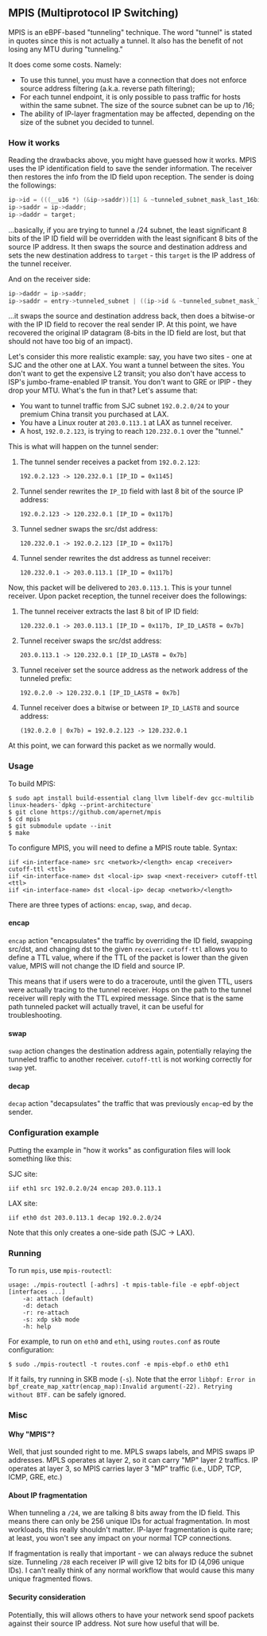 MPIS (Multiprotocol IP Switching)
---

MPIS is an eBPF-based "tunneling" technique. The word "tunnel" is stated in quotes since this is not actually a tunnel. It also has the benefit of not losing any MTU during "tunneling."

It does come some costs. Namely: 

- To use this tunnel, you must have a connection that does not enforce source address filtering (a.k.a. reverse path filtering);
- For each tunnel endpoint, it is only possible to pass traffic for hosts within the same subnet. The size of the source subnet can be up to /16;
- The ability of IP-layer fragmentation may be affected, depending on the size of the subnet you decided to tunnel. 

### How it works

Reading the drawbacks above, you might have guessed how it works. MPIS uses the IP identification field to save the sender information. The receiver then restores the info from the ID field upon reception. The sender is doing the followings:

```c
ip->id = (((__u16 *) (&ip->saddr))[1] & ~tunneled_subnet_mask_last_16bit) | (ip->id & tunneled_subnet_mask_last_16bit);
ip->saddr = ip->daddr;
ip->daddr = target;
```

...basically, if you are trying to tunnel a /24 subnet, the least significant 8 bits of the IP ID field will be overridden with the least significant 8 bits of the source IP address. It then swaps the source and destination address and sets the new destination address to `target` - this `target` is the IP address of the tunnel receiver.

And on the receiver side:

```c
ip->daddr = ip->saddr;
ip->saddr = entry->tunneled_subnet | ((ip->id & ~tunneled_subnet_mask_last_16bit) << 16);
```

...it swaps the source and destination address back, then does a bitwise-or with the IP ID field to recover the real sender IP. At this point, we have recovered the original IP datagram (8-bits in the ID field are lost, but that should not have too big of an impact). 

Let's consider this more realistic example: say, you have two sites - one at SJC and the other one at LAX. You want a tunnel between the sites. You don't want to get the expensive L2 transit; you also don't have access to ISP's jumbo-frame-enabled IP transit. You don't want to GRE or IPIP - they drop your MTU. What's the fun in that? Let's assume that: 

- You want to tunnel traffic from SJC subnet `192.0.2.0/24` to your premium China transit you purchased at LAX.
- You have a Linux router at `203.0.113.1` at LAX as tunnel receiver.
- A host, `192.0.2.123`, is trying to reach `120.232.0.1` over the "tunnel."

This is what will happen on the tunnel sender: 

1. The tunnel sender receives a packet from `192.0.2.123`:
    ````
    192.0.2.123 -> 120.232.0.1 [IP_ID = 0x1145]
    ````
2. Tunnel sender rewrites the `IP_ID` field with last 8 bit of the source IP address:
    ```
    192.0.2.123 -> 120.232.0.1 [IP_ID = 0x117b]
    ```
3. Tunnel sedner swaps the src/dst address:
    ```
    120.232.0.1 -> 192.0.2.123 [IP_ID = 0x117b]
    ```
4. Tunnel sender rewrites the dst address as tunnel receiver:
    ```
    120.232.0.1 -> 203.0.113.1 [IP_ID = 0x117b]
    ```

Now, this packet will be delivered to `203.0.113.1`. This is your tunnel receiver. Upon packet reception, the tunnel receiver does the followings:  

1. The tunnel receiver extracts the last 8 bit of IP ID field: 
    ```
    120.232.0.1 -> 203.0.113.1 [IP_ID = 0x117b, IP_ID_LAST8 = 0x7b]
    ```
2. Tunnel receiver swaps the src/dst address:
    ```
    203.0.113.1 -> 120.232.0.1 [IP_ID_LAST8 = 0x7b]
    ```
3. Tunnel receiver set the source address as the network address of the tunneled prefix:
    ```
    192.0.2.0 -> 120.232.0.1 [IP_ID_LAST8 = 0x7b]
    ```
4. Tunnel receiver does a bitwise or between `IP_ID_LAST8` and source address:
    ```
    (192.0.2.0 | 0x7b) = 192.0.2.123 -> 120.232.0.1
    ```

At this point, we can forward this packet as we normally would. 

### Usage

To build MPIS:

```
$ sudo apt install build-essential clang llvm libelf-dev gcc-multilib linux-headers-`dpkg --print-architecture`
$ git clone https://github.com/apernet/mpis
$ cd mpis
$ git submodule update --init
$ make
```

To configure MPIS, you will need to define a MPIS route table. Syntax:

```
iif <in-interface-name> src <network>/<length> encap <receiver> cutoff-ttl <ttl>
iif <in-interface-name> dst <local-ip> swap <next-receiver> cutoff-ttl <ttl>
iif <in-interface-name> dst <local-ip> decap <network>/<length>
```

There are three types of actions: `encap`, `swap`, and `decap`.

#### encap

`encap` action "encapsulates" the traffic by overriding the ID field, swapping src/dst, and changing dst to the given `receiver`. `cutoff-ttl` allows you to define a TTL value, where if the TTL of the packet is lower than the given value, MPIS will not change the ID field and source IP. 

This means that if users were to do a traceroute, until the given TTL, users were actually tracing to the tunnel receiver. Hops on the path to the tunnel receiver will reply with the TTL expired message. Since that is the same path tunneled packet will actually travel, it can be useful for troubleshooting. 

#### swap

`swap` action changes the destination address again, potentially relaying the tunneled traffic to another receiver. `cutoff-ttl` is not working correctly for `swap` yet.

#### decap

`decap` action "decapsulates" the traffic that was previously `encap`-ed by the sender.

### Configuration example

Putting the example in "how it works" as configuration files will look something like this: 

SJC site:

```
iif eth1 src 192.0.2.0/24 encap 203.0.113.1
```

LAX site:

```
iif eth0 dst 203.0.113.1 decap 192.0.2.0/24
```

Note that this only creates a one-side path (SJC -> LAX).  

### Running

To run `mpis`, use `mpis-routectl`:

```
usage: ./mpis-routectl [-adhrs] -t mpis-table-file -e epbf-object [interfaces ...]
    -a: attach (default)
    -d: detach
    -r: re-attach
    -s: xdp skb mode
    -h: help
```

For example, to run on `eth0` and `eth1`, using `routes.conf` as route configuration:

```
$ sudo ./mpis-routectl -t routes.conf -e mpis-ebpf.o eth0 eth1
```

If it fails, try running in SKB mode (`-s`). Note that the error `libbpf: Error in bpf_create_map_xattr(encap_map):Invalid argument(-22). Retrying without BTF.` can be safely ignored.

### Misc

#### Why "MPIS"?

Well, that just sounded right to me. MPLS swaps labels, and MPIS swaps IP addresses. MPLS operates at layer 2, so it can carry "MP" layer 2 traffics. IP operates at layer 3, so MPIS carries layer 3 "MP" traffic (i.e., UDP, TCP, ICMP, GRE, etc.)

#### About IP fragmentation

When tunneling a `/24`, we are talking 8 bits away from the ID field. This means there can only be 256 unique IDs for actual fragmentation. In most workloads, this really shouldn't matter. IP-layer fragmentation is quite rare; at least, you won't see any impact on your normal TCP connections. 

If fragmentation is really that important - we can always reduce the subnet size. Tunneling `/28` each receiver IP will give 12 bits for ID (4,096 unique IDs). I can't really think of any normal workflow that would cause this many unique fragmented flows.

#### Security consideration 

Potentially, this will allows others to have your network send spoof packets against their source IP address. Not sure how useful that will be. 